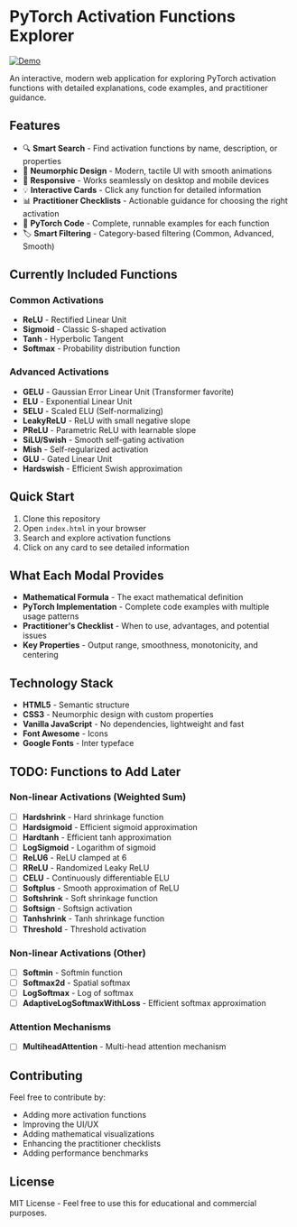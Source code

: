 # PyTorch Activation Functions Explorer

[![Demo](https://img.shields.io/badge/Demo-Live%20Site-blue?style=for-the-badge&logo=github)](https://nickmccarty.me/activation-functions)

An interactive, modern web application for exploring PyTorch activation functions with detailed explanations, code examples, and practitioner guidance.

## Features

- 🔍 **Smart Search** - Find activation functions by name, description, or properties
- 🎨 **Neumorphic Design** - Modern, tactile UI with smooth animations
- 📱 **Responsive** - Works seamlessly on desktop and mobile devices
- 💡 **Interactive Cards** - Click any function for detailed information
- 📊 **Practitioner Checklists** - Actionable guidance for choosing the right activation
- 🐍 **PyTorch Code** - Complete, runnable examples for each function
- 🏷️ **Smart Filtering** - Category-based filtering (Common, Advanced, Smooth)

## Currently Included Functions

### Common Activations
- **ReLU** - Rectified Linear Unit
- **Sigmoid** - Classic S-shaped activation
- **Tanh** - Hyperbolic Tangent
- **Softmax** - Probability distribution function

### Advanced Activations
- **GELU** - Gaussian Error Linear Unit (Transformer favorite)
- **ELU** - Exponential Linear Unit
- **SELU** - Scaled ELU (Self-normalizing)
- **LeakyReLU** - ReLU with small negative slope
- **PReLU** - Parametric ReLU with learnable slope
- **SiLU/Swish** - Smooth self-gating activation
- **Mish** - Self-regularized activation
- **GLU** - Gated Linear Unit
- **Hardswish** - Efficient Swish approximation

## Quick Start

1. Clone this repository
2. Open `index.html` in your browser
3. Search and explore activation functions
4. Click on any card to see detailed information

## What Each Modal Provides

- **Mathematical Formula** - The exact mathematical definition
- **PyTorch Implementation** - Complete code examples with multiple usage patterns
- **Practitioner's Checklist** - When to use, advantages, and potential issues
- **Key Properties** - Output range, smoothness, monotonicity, and centering

## Technology Stack

- **HTML5** - Semantic structure
- **CSS3** - Neumorphic design with custom properties
- **Vanilla JavaScript** - No dependencies, lightweight and fast
- **Font Awesome** - Icons
- **Google Fonts** - Inter typeface

## TODO: Functions to Add Later

### Non-linear Activations (Weighted Sum)
- [ ] **Hardshrink** - Hard shrinkage function
- [ ] **Hardsigmoid** - Efficient sigmoid approximation  
- [ ] **Hardtanh** - Efficient tanh approximation
- [ ] **LogSigmoid** - Logarithm of sigmoid
- [ ] **ReLU6** - ReLU clamped at 6
- [ ] **RReLU** - Randomized Leaky ReLU
- [ ] **CELU** - Continuously differentiable ELU
- [ ] **Softplus** - Smooth approximation of ReLU
- [ ] **Softshrink** - Soft shrinkage function
- [ ] **Softsign** - Softsign activation
- [ ] **Tanhshrink** - Tanh shrinkage function
- [ ] **Threshold** - Threshold activation

### Non-linear Activations (Other)
- [ ] **Softmin** - Softmin function
- [ ] **Softmax2d** - Spatial softmax
- [ ] **LogSoftmax** - Log of softmax
- [ ] **AdaptiveLogSoftmaxWithLoss** - Efficient softmax approximation

### Attention Mechanisms
- [ ] **MultiheadAttention** - Multi-head attention mechanism

## Contributing

Feel free to contribute by:
- Adding more activation functions
- Improving the UI/UX
- Adding mathematical visualizations
- Enhancing the practitioner checklists
- Adding performance benchmarks

## License

MIT License - Feel free to use this for educational and commercial purposes.